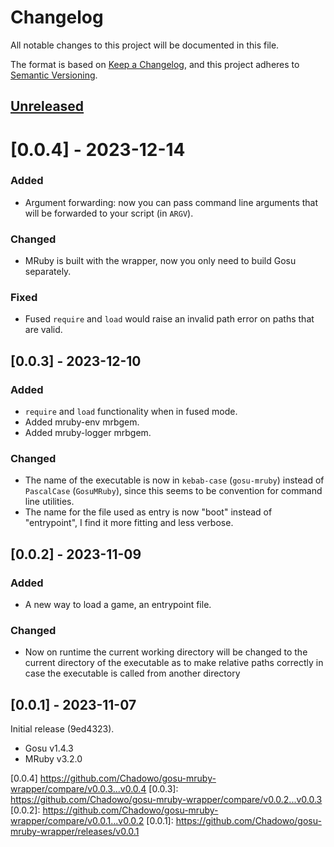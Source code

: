 # Changelog

All notable changes to this project will be documented in this file.

The format is based on [Keep a Changelog](https://keepachangelog.com/en/1.0.0/),
and this project adheres to [Semantic Versioning](https://semver.org/spec/v2.0.0.html).

## [Unreleased]

# [0.0.4] - 2023-12-14

### Added

- Argument forwarding: now you can pass command line arguments that will be
  forwarded to your script (in `ARGV`).

### Changed

- MRuby is built with the wrapper, now you only need to build Gosu separately.

### Fixed

- Fused `require` and `load` would raise an invalid path error on paths that
  are valid.

## [0.0.3] - 2023-12-10

### Added

- `require` and `load` functionality when in fused mode.
- Added mruby-env mrbgem.
- Added mruby-logger mrbgem.

### Changed

- The name of the executable is now in `kebab-case` (`gosu-mruby`) instead of `PascalCase`
  (`GosuMRuby`), since this seems to be convention for command line utilities.
- The name for the file used as entry is now "boot" instead of "entrypoint", I find
  it more fitting and less verbose.

## [0.0.2] - 2023-11-09

### Added

- A new way to load a game, an entrypoint file.

### Changed

- Now on runtime the current working directory will be changed to the current directory of the executable as to 
  make relative paths correctly in case the executable is called from another directory

## [0.0.1] - 2023-11-07

Initial release (9ed4323).

- Gosu v1.4.3
- MRuby v3.2.0

[unreleased]: https://github.com/Chadowo/gosu-mruby-wrapper/compare/v0.0.4...HEAD
[0.0.4] https://github.com/Chadowo/gosu-mruby-wrapper/compare/v0.0.3...v0.0.4
[0.0.3]: https://github.com/Chadowo/gosu-mruby-wrapper/compare/v0.0.2...v0.0.3
[0.0.2]: https://github.com/Chadowo/gosu-mruby-wrapper/compare/v0.0.1...v0.0.2
[0.0.1]: https://github.com/Chadowo/gosu-mruby-wrapper/releases/v0.0.1
